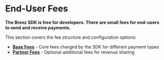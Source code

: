 # **End-User Fees**

**The Breez SDK is free for developers. There are small fees for end-users to send and receive payments.**

This section covers the fee structure and configuration options:

- **[Base Fees](/guide/base_fees.md)** - Core fees charged by the SDK for different payment types
- **[Partner Fees](/guide/partner_fees.md)** - Optional additional fees for revenue sharing
